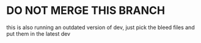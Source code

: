 # DO NOT MERGE THIS BRANCH

this is also running an outdated version of dev, just pick the bleed files and put them in the latest dev
